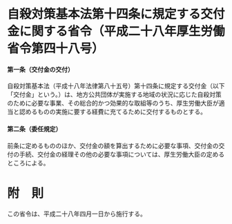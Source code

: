 # 自殺対策基本法第十四条に規定する交付金に関する省令（平成二十八年厚生労働省令第四十八号）
#### 第一条（交付金の交付）
自殺対策基本法（平成十八年法律第八十五号）第十四条に規定する交付金（以下「交付金」という。）は、地方公共団体が実施する地域の状況に応じた自殺対策のために必要な事業、その総合的かつ効果的な取組等のうち、厚生労働大臣が適当と認めるものの実施に要する経費に充てるために交付するものとする。
#### 第二条（委任規定）
前条に定めるもののほか、交付金の額を算出するために必要な事項、交付金の交付の手続、交付金の経理その他の必要な事項については、厚生労働大臣の定めるところによる。
# 附　則
この省令は、平成二十八年四月一日から施行する。
